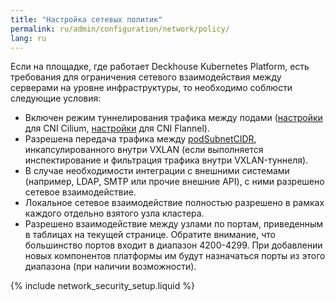 ```yaml
---
title: "Настройка сетевых политик"
permalink: ru/admin/configuration/network/policy/
lang: ru
---
```


<!-- перенесено из https://deckhouse.ru/products/kubernetes-platform/documentation/latest/network_security_setup.html -->

Если на площадке, где работает Deckhouse Kubernetes Platform, есть требования для ограничения сетевого взаимодействия между серверами на уровне инфраструктуры, то необходимо соблюсти следующие условия:

* Включен режим туннелирования трафика между подами ([настройки](../../../../modules/cni-cilium/configuration.html#parameters-tunnelmode) для CNI Cilium, [настройки](../../../../modules/cni-flannel/configuration.html#parameters-podnetworkmode) для CNI Flannel).
* Разрешена передача трафика между [podSubnetCIDR](../../reference/cr/clusterconfiguration/#clusterconfiguration-podsubnetcidr), инкапсулированного внутри VXLAN (если выполняется инспектирование и фильтрация трафика внутри VXLAN-туннеля).
* В случае необходимости интеграции с внешними системами (например, LDAP, SMTP или прочие внешние API), с ними разрешено сетевое взаимодействие.
* Локальное сетевое взаимодействие полностью разрешено в рамках каждого отдельно взятого узла кластера.
* Разрешено взаимодействие между узлами по портам, приведенным в таблицах на текущей странице. Обратите внимание, что большинство портов входит в диапазон 4200-4299. При добавлении новых компонентов платформы им будут назначаться порты из этого диапазона (при наличии возможности).

{% include network_security_setup.liquid %}
